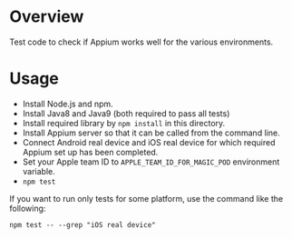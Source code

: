 # Overview

Test code to check if Appium works well for the various environments.

# Usage

- Install Node.js and npm.
- Install Java8 and Java9 (both required to pass all tests)
- Install required library by `npm install` in this directory.
- Install Appium server so that it can be called from the command line.
- Connect Android real device and iOS real device for which required Appium set up has been completed.
- Set your Apple team ID to `APPLE_TEAM_ID_FOR_MAGIC_POD` environment variable.
- `npm test`

If you want to run only tests for some platform, use the command like the following:

`npm test -- --grep "iOS real device"`
